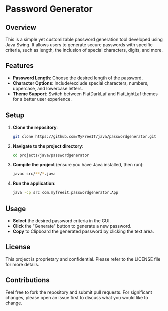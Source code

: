 # Password Generator

## Overview

This is a simple yet customizable password generation tool developed using Java Swing. It allows users to generate
secure passwords with specific criteria, such as length, the inclusion of special characters, digits, and more.

## Features

- **Password Length**: Choose the desired length of the password.
- **Character Options**: Include/exclude special characters, numbers, uppercase, and lowercase letters.
- **Theme Support**: Switch between FlatDarkLaf and FlatLightLaf themes for a better user experience.

## Setup

1. **Clone the repository**:
   ```bash
   git clone https://github.com/MyFreeIT/java/passwordgenerator.git

2. **Navigate to the project directory**:
   ```bash
   cd projects/java/passwordgenerator

3. **Compile the project** (ensure you have Java installed, then run):
   ```bash
   javac src/**/*.java

4. **Run the application**:
   ```bash
   java -cp src com.myfreeit.passwordgenerator.App

## Usage

- **Select** the desired password criteria in the GUI.
- **Click** the "Generate" button to generate a new password.
- **Copy** to Clipboard the generated password by clicking the text area.

## License

This project is proprietary and confidential. Please refer to the LICENSE file for more details.

## Contributions

Feel free to fork the repository and submit pull requests. For significant changes, please open an issue first to
discuss what you would like to change.
